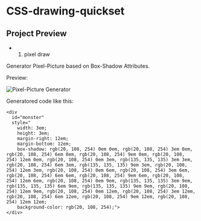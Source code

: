 # CSS-drawing-quickset

## Project Preview

* 1. pixel draw

Generator Pixel-Picture based on Box-Shadow Attributes.

Preview:

![Pixel-Picture Generator](https://i.imgur.com/wCWVyKs.png)

Generatored code like this:

```
<div 
  id="monster" 
  style="
    width: 3em; 
    height: 3em; 
    margin-right: 12em; 
    margin-bottom: 12em; 
    box-shadow: rgb(20, 108, 254) 0em 0em, rgb(20, 108, 254) 3em 0em, rgb(20, 108, 254) 6em 0em, rgb(20, 108, 254) 9em 0em, rgb(20, 108, 254) 12em 0em, rgb(20, 108, 254) 0em 3em, rgb(135, 135, 135) 3em 3em, rgb(20, 108, 254) 6em 3em, rgb(135, 135, 135) 9em 3em, rgb(20, 108, 254) 12em 3em, rgb(20, 108, 254) 0em 6em, rgb(20, 108, 254) 3em 6em, rgb(20, 108, 254) 6em 6em, rgb(20, 108, 254) 9em 6em, rgb(20, 108, 254) 12em 6em, rgb(20, 108, 254) 0em 9em, rgb(135, 135, 135) 3em 9em, rgb(135, 135, 135) 6em 9em, rgb(135, 135, 135) 9em 9em, rgb(20, 108, 254) 12em 9em, rgb(20, 108, 254) 0em 12em, rgb(20, 108, 254) 3em 12em, rgb(20, 108, 254) 6em 12em, rgb(20, 108, 254) 9em 12em, rgb(20, 108, 254) 12em 12em; 
    background-color: rgb(20, 108, 254);">
</div>
```
